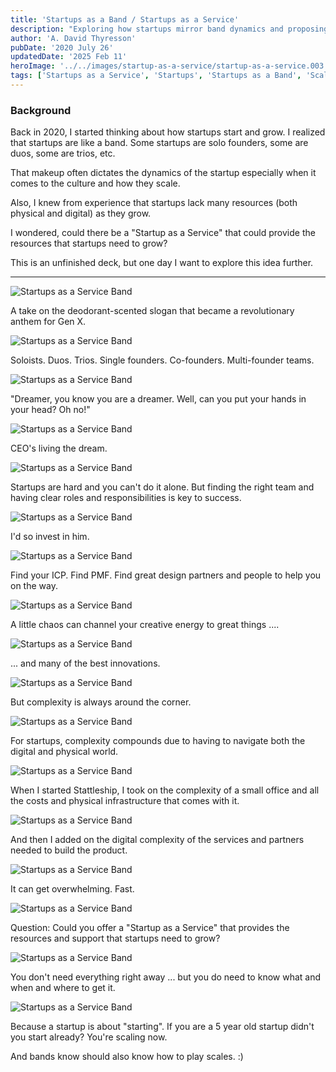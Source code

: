 ```yaml
---
title: 'Startups as a Band / Startups as a Service'
description: "Exploring how startups mirror band dynamics and proposing a 'Startup as a Service' model to provide essential resources for growth."
author: 'A. David Thyresson'
pubDate: '2020 July 26'
updatedDate: '2025 Feb 11'
heroImage: '../../images/startup-as-a-service/startup-as-a-service.003.jpeg'
tags: ['Startups as a Service', 'Startups', 'Startups as a Band', 'Scaleups']
---
```


### Background

Back in 2020, I started thinking about how startups start and grow. I realized that startups are like a band. Some startups are solo founders, some are duos, some are trios, etc.

That makeup often dictates the dynamics of the startup especially when it comes to the culture and how they scale.

Also, I knew from experience that startups lack many resources (both physical and digital) as they grow.

I wondered, could there be a "Startup as a Service" that could provide the resources that startups need to grow?

This is an unfinished deck, but one day I want to explore this idea further.

---

![Startups as a Service Band](/startup-as-a-service/startup-as-a-service.001.jpeg)

A take on the deodorant-scented slogan that became a revolutionary anthem for Gen X.

![Startups as a Service Band](/startup-as-a-service/startup-as-a-service.002.jpeg)

Soloists. Duos. Trios.
Single founders. Co-founders. Multi-founder teams.

![Startups as a Service Band](/startup-as-a-service/startup-as-a-service.003.jpeg)

"Dreamer, you know you are a dreamer.
Well, can you put your hands in your head? Oh no!"

![Startups as a Service Band](/startup-as-a-service/startup-as-a-service.004.jpeg)

CEO's living the dream.

![Startups as a Service Band](../../images/startup-as-a-service/startup-as-a-service.005.jpeg)

Startups are hard and you can't do it alone. But finding the right team and having clear roles and responsibilities is key to success.

![Startups as a Service Band](../../images/startup-as-a-service/startup-as-a-service.006.jpeg)

I'd so invest in him.

![Startups as a Service Band](../../images/startup-as-a-service/startup-as-a-service.007.jpeg)

Find your ICP. Find PMF. Find great design partners and people to help you on the way.

![Startups as a Service Band](../../images/startup-as-a-service/startup-as-a-service.008.jpeg)

A little chaos can channel your creative energy to great things ....

![Startups as a Service Band](../../images/startup-as-a-service/startup-as-a-service.009.jpeg)

... and many of the best innovations.

![Startups as a Service Band](../../images/startup-as-a-service/startup-as-a-service.010.jpeg)

But complexity is always around the corner.

![Startups as a Service Band](../../images/startup-as-a-service/startup-as-a-service.011.jpeg)

For startups, complexity compounds due to having to navigate both the digital and physical world.

![Startups as a Service Band](../../images/startup-as-a-service/startup-as-a-service.012.jpeg)

When I started Stattleship, I took on the complexity of a small office and all the costs and physical infrastructure that comes with it.

![Startups as a Service Band](../../images/startup-as-a-service/startup-as-a-service.013.jpeg)

And then I added on the digital complexity of the services and partners needed to build the product.

![Startups as a Service Band](../../images/startup-as-a-service/startup-as-a-service.014.jpeg)

It can get overwhelming. Fast.

![Startups as a Service Band](../../images/startup-as-a-service/startup-as-a-service.019.jpeg)

Question: Could you offer a "Startup as a Service" that provides the resources and support that startups need to grow?

![Startups as a Service Band](../../images/startup-as-a-service/startup-as-a-service.020.jpeg)

You don't need everything right away ... but you do need to know what and when and where to get it.

![Startups as a Service Band](../../images/startup-as-a-service/startup-as-a-service.021.jpeg)

Because a startup is about "starting". If you are a 5 year old startup didn't you start already? You're scaling now.

And bands know should also know how to play scales. :)
